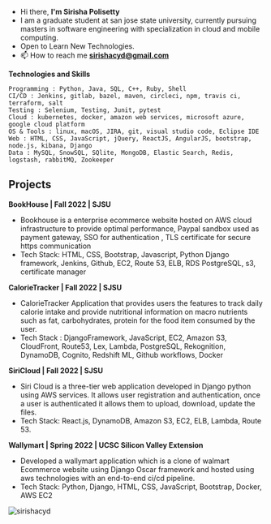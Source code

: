 - Hi there, **I'm Sirisha Polisetty**
- I am a graduate student at san jose state university, currently pursuing masters in software engineering with specialization in cloud and mobile computing.
- Open to Learn New Technologies.
- 📫 How to reach me **sirishacyd@gmail.com**

**Technologies and Skills**

```
Programming : Python, Java, SQL, C++, Ruby, Shell
CI/CD : Jenkins, gitlab, bazel, maven, circleci, npm, travis ci, terraform, salt
Testing : Selenium, Testing, Junit, pytest
Cloud : kubernetes, docker, amazon web services, microsoft azure, google cloud platform
OS & Tools : linux, macOS, JIRA, git, visual studio code, Eclipse IDE
Web : HTML, CSS, JavaScript, jQuery, ReactJS, AngularJS, bootstrap, node.js, kibana, Django
Data : MySQL, SnowSQL, SQlite, MongoDB, Elastic Search, Redis, logstash, rabbitMQ, Zookeeper
```

## Projects

**BookHouse | Fall 2022 | SJSU**
* Bookhouse is a enterprise ecommerce website hosted on AWS cloud infrastructure to provide optimal performance, Paypal sandbox used as payment gateway, SSO for authentication , TLS certificate for secure https communication
* Tech Stack: HTML, CSS, Bootstrap, Javascript, Python Django framework, Jenkins, Github, EC2, Route 53, ELB, RDS
PostgreSQL, s3, certificate manager

**CalorieTracker | Fall 2022 | SJSU**
* CalorieTracker Application that provides users the features to track daily calorie intake and provide nutritional information on macro nutrients such as fat, carbohydrates, protein for the food item consumed by the user.
* Tech Stack : DjangoFramework, JavaScript, EC2, Amazon S3, CloudFront, Route53, Lex, Lambda, PostgreSQL,
Rekognition, DynamoDB, Cognito, Redshift ML, Github workflows, Docker

**SiriCloud | Fall 2022 | SJSU**
* Siri Cloud is a three-tier web application developed in Django python using AWS services. It allows user registration and authentication, once a user is authenticated it allows them to upload, download, update the files.
* Tech Stack: React.js, DynamoDB, Amazon S3, EC2, ELB, Lambda, Route 53. 


**Wallymart | Spring 2022 | UCSC Silicon Valley Extension**
* Developed a wallymart application which is a clone of walmart Ecommerce website using Django Oscar framework and hosted using aws technologies with an end-to-end ci/cd pipeline.
* Tech Stack: Python, Django, HTML, CSS, JavaScript, Bootstrap, Docker, AWS EC2


<p><img align="center" src="https://github-readme-stats.vercel.app/api/top-langs?username=sirishacyd&show_icons=true&locale=en&layout=compact" alt="sirishacyd" </p>
